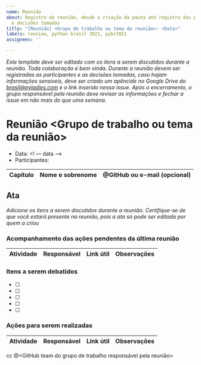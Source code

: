 ```yaml
---
name: Reunião
about: Registro de reunião, desde a criação da pauta até registro das participantes
  e decisões tomadas
title: "[Reunião] <Grupo de trabalho ou tema da reunião>: <Data>"
labels: reuniao, python brasil 2021, pybr2021
assignees: ''

---
```


_Este template deve ser editado com os itens a serem discutidos durante a reunião. Toda colaboração é bem vinda. Durante a reunião devem ser registradas as participantes e as decisões tomadas, caso hajam informações sensíveis, deve ser criado um apêncide no Google Drive do brasil@pyladies.com e o link inserido nessa issue. Após o encerramento, o grupo responsável pela reunião deve revisar as informações e fechar a issue em não mais do que uma semana._

# Reunião <Grupo de trabalho ou tema da reunião>

- Data: <! –– data ––>  
- Participantes:

Capítulo| Nome e sobrenome | @GitHub ou e-mail (opcional) | 
 --| --| --|

## Ata

_Adicione os itens a serem discutidos durante a reunião. Certifique-se de que você estará presente na reunião, pois a ata só pode ser editada por quem a criou_

### Acompanhamento das ações pendentes da última reunião

Atividade| Responsável | Link útil| Observações|
 --| --| --| --|

### Itens a serem debatidos

- [ ]
- [ ]
- [ ]
- [ ]
- [ ]


### Ações para serem realizadas

Atividade| Responsável | Link útil| Observações|
 --| --| --|--|

cc @<GitHub team do grupo de trabalho responsável pela reunião>
